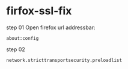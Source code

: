 # firfox-ssl-fix

step 01
Open firefox url addressbar:
```
about:config
```
step 02
```
network.stricttransportsecurity.preloadlist
```
